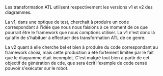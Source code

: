 Les transformation ATL utilisent respectivement les versions v1 et v2 des diagrammes.

La v1, dans une optique de test, cherchait à produire un code correspondant à l'idée que nous nous faisions à ce moment de ce que pourrait être le framework que nous comptions utiliser.
La v1 n'est donc là qu'afin de s'habituer à effectuer des transformation ATL de ce genre.

La v2 quant à elle cherche bel et bien à produire du code correspondant au framework choisi,
mais cette production a été fortement limitée par le fait que le diagramme était incomplet.
C'est malgré tout bien à partir de cet objectif de génération de cde, que sera écrit l'exemple de code censé pouvoir s'exécuter sur le robot.
